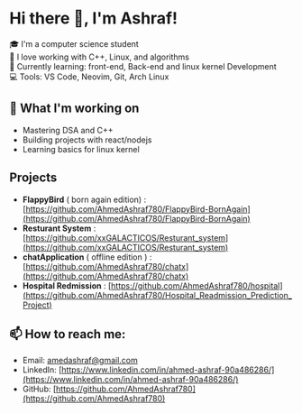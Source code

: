 # Hi there 👋, I'm Ashraf!

🎓 I'm a computer science student  
🔧 I love working with C++, Linux, and algorithms  
📘 Currently learning: front-end, Back-end and linux kernel Development    
💻 Tools: VS Code, Neovim, Git, Arch Linux

## 🧠 What I'm working on
- Mastering DSA and C++
- Building projects with react/nodejs
- Learning basics for linux kernel

## Projects
- **FlappyBird** ( born again edition) : [https://github.com/AhmedAshraf780/FlappyBird-BornAgain](https://github.com/AhmedAshraf780/FlappyBird-BornAgain)
- **Resturant System** : [https://github.com/xxGALACTICOS/Resturant_system](https://github.com/xxGALACTICOS/Resturant_system)
- **chatApplication** ( offline edition ) : [https://github.com/AhmedAshraf780/chatx](https://github.com/AhmedAshraf780/chatx)
- **Hospital Redmission** : [https://github.com/AhmedAshraf780/hospital](https://github.com/AhmedAshraf780/Hospital_Readmission_Prediction_Project)

## 📫 How to reach me:
- Email: amedashraf@gmail.com 
- LinkedIn: [https://www.linkedin.com/in/ahmed-ashraf-90a486286/](https://www.linkedin.com/in/ahmed-ashraf-90a486286/)
- GitHub: [https://github.com/AhmedAshraf780](https://github.com/AhmedAshraf780)
